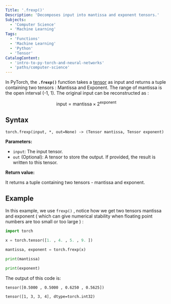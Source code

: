 ```yaml
---
Title: '.frexp()'
Description: 'Decomposes input into mantissa and exponent tensors.'
Subjects:
  - 'Computer Science'
  - 'Machine Learning'
Tags:
  - 'Functions'
  - 'Machine Learning'
  - 'Python'
  - 'Tensor'
CatalogContent:
  - 'intro-to-py-torch-and-neural-networks'
  - 'paths/computer-science'
---
```


In PyTorch, the **`.frexp()`** function takes a [tensor](https://www.codecademy.com/resources/docs/pytorch/tensors) as input and returns a tuple containing two tensors : Mantissa and Exponent. The range of mantissa is the open interval (-1, 1). The original input can be reconstructed as :

$$\text{input} = \text{mantissa}\times 2^{\text{exponent}}$$

## Syntax

```pseudo
torch.frexp(input, *, out=None) -> (Tensor mantissa, Tensor exponent)
```

**Parameters:**

- `input`: The input tensor.
- `out` (Optional): A tensor to store the output. If provided, the result is written to this tensor.

**Return value:**

It returns a tuple containing two tensors - mantissa and exponent.

## Example

In this example, we use `frexp()` , notice how we get two tensors mantissa and exponent ( which can give numerical stability when floating point numbers are too small or too large ) :

```py
import torch

x = torch.tensor([1. , 4. , 5. , 9. ])

mantissa, exponent = torch.frexp(x)

print(mantissa)

print(exponent)
```

The output of this code is:

```shell
tensor([0.5000 , 0.5000 , 0.6250 , 0.5625])

tensor([1, 3, 3, 4], dtype=torch.int32)
```
